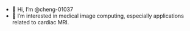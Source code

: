 - 👋 Hi, I’m @cheng-01037
- 👀 I’m interested in medical image computing, especially applications related to cardiac MRI.

<!---
cheng-01037/cheng-01037 is a ✨ special ✨ repository because its `README.md` (this file) appears on your GitHub profile.
You can click the Preview link to take a look at your changes.
--->

